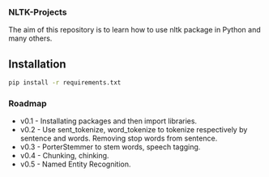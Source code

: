 ### NLTK-Projects
The aim of this repository is to learn how to use nltk package in Python and many others.

## Installation
```bash
pip install -r requirements.txt
```
### Roadmap

* v0.1 - Installating packages and then import libraries.
* v0.2 - Use sent_tokenize, word_tokenize to tokenize respectively by sentence and words. Removing stop words from sentence.
* v0.3 - PorterStemmer to stem words, speech tagging.
* v0.4 - Chunking, chinking.
* v0.5 - Named Entity Recognition.
